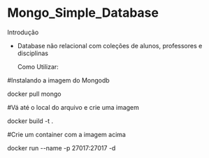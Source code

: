 # Mongo_Simple_Database

  Introdução
- Database não relacional com coleções de alunos, professores e disciplinas

  Como Utilizar:

#Instalando a imagem do Mongodb

docker pull mongo

#Vá até o local do arquivo e crie uma imagem

docker build -t <nomedaimagem> .
 
#Crie um container com a imagem acima
  
docker run --name <nomedocontainer> -p 27017:27017 -d <nomedaimagemcriada>


 
 
  
 
